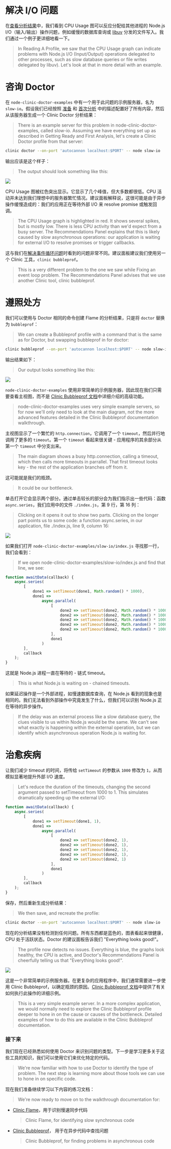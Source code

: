 # 解决 I/O 问题

在[查看分析结果](./reading_a_profile.html)中，我们看到 CPU Usage 图可以反应分配给其他进程的 Node.js I/O（输入/输出）操作问题，例如缓慢的数据库查询或 [libuv](https://libuv.org/) 分发的文件写入。我们通过一个例子更详细地看一下。

> In Reading A Profile, we saw that the CPU Usage graph can indicate problems with Node.js I/O (Input/Output) operations delegated to other processes, such as slow database queries or file writes delegated by libuv). Let's look at that in more detail with an example.

# 咨询 Doctor

在 `node-clinic-doctor-examples` 中有一个用于此问题的示例服务器，名为 `slow-io`。假设我们已经按照 [准备](./getting_ready.html) 和 [首次分析](./first_analysis.html) 中的描述配置好了所有内容，然后从该服务器生成一个 Clinic Doctor 分析结果：

> There is an example server for this problem in node-clinic-doctor-examples, called slow-io. Assuming we have everything set up as described in Getting Ready and First Analysis, let's create a Clinic Doctor profile from that server:

```bash
clinic doctor --on-port 'autocannon localhost:$PORT' -- node slow-io
```

输出应该是这个样子：

> The output should look something like this:

![](https://clinicjs.org/static/62113e7db45b2c219f16984d858856ab/ace55/06-A.png)

CPU Usage 图被红色突出显示。它显示了几个峰值，但大多数都很低。CPU 活动并未达到我们理想中的服务器繁忙情况。建议面板解释说，这很可能是由于异步操作缓慢造成的：我们的应用正在等待外部 I/O 来 resolve promise 或触发回调。

> The CPU Usage graph is highlighted in red. It shows several spikes, but is mostly low. There is less CPU activity than we'd expect from a busy server. The Recommendations Panel explains that this is likely caused by slow asynchronous operations: our application is waiting for external I/O to resolve promises or trigger callbacks.

这与我们在[解决事件循环问题](./fixing_an_event_loop_problem.html)时看到的问题非常不同。建议面板建议我们使用另一个 Clinic 工具，`clinic bubbleprof`。

> This is a very different problem to the one we saw while Fixing an event loop problem. The Recommendations Panel advises that we use another Clinic tool, clinic bubbleprof.

# 遵照处方

我们可以使用与 Doctor 相同的命令创建 Flame 的分析结果，只是将 `doctor` 替换为 `bubbleprof`：

> We can create a Bubbleprof profile with a command that is the same as for Doctor, but swapping bubbleprof in for doctor:

```bash
clinic bubbleprof --on-port 'autocannon localhost:$PORT' -- node slow-io
```

输出结果如下：

> Our output looks something like this:

![](https://clinicjs.org/static/dc0157af64c0b7e67516f66208a7c5fc/ace55/06-B.png)

`node-clinic-doctor-examples` 使用非常简单的示例服务器，因此现在我们只需要查看主视图，而不是 [Clinic Bubbleprof 文档](../bubbleprof/preface.html)中详细介绍的高级功能。

> node-clinic-doctor-examples uses very simple example servers, so for now we'll only need to look at the main diagram, not the more advanced features detailed in the Clinic Bubbleprof documentation walkthrough.

主视图显示了一个繁忙的 `http.connection`，它调用了一个 `timeout`，然后并行地调用了更多的 `timeout`。第一个 `timeout` 看起来很关键 - 应用程序的其余部分从第一个 `timeout` 中分支出来。

> The main diagram shows a busy http.connection, calling a timeout, which then calls more timeouts in parrallel. That first timeout looks key - the rest of the application branches off from it.

这可能就是我们的瓶颈。

> It could be our bottleneck.

单击打开它会显示两个部分。通过单击较长的部分会为我们指示出一些代码：函数 `async.series`，我们应用中的文件 `./index.js`，第 9 行，第 16 列：

> Clicking on it opens it out to show two parts. Clicking on the longer part points us to some code: a function async.series, in our application, file ./index.js, line 9, column 16:

![](https://clinicjs.org/static/3cf7340f5ac008ac9f925ee992d1fd79/4e2b5/06-C.png)

如果我们打开 `node-clinic-doctor-examples/slow-io/index.js` 寻找那一行，我们会看到：

> If we open node-clinic-doctor-examples/slow-io/index.js and find that line, we see:

```javascript
function awaitData(callback) {
    async.series(
        [
            done1 => setTimeout(done1, Math.random() * 1000),
            done1 =>
                async.parallel(
                    [
                        done2 => setTimeout(done2, Math.random() * 1000),
                        done2 => setTimeout(done2, Math.random() * 1000),
                        done2 => setTimeout(done2, Math.random() * 1000),
                        done2 => setTimeout(done2, Math.random() * 1000),
                        done2 => setTimeout(done2, Math.random() * 1000)
                    ],
                    done1
                )
        ],
        callback
    );
}
```

这就是 Node.js 进程一直在等待的 - 链式 timeout。

> This is what Node.js is waiting on - chained timeouts.

如果延迟操作是一个外部进程，如慢速数据库查询，在 Node.js 看到的现象也是相同的。我们无法看到外部操作中究竟发生了什么，但我们可以识别 Node.js 正在等待的异步操作。

> If the delay was an external process like a slow database query, the clues visible to us within Node.js would be the same. We can't see what exactly is happening within the external operation, but we can identify which asynchronous operation Node.js is waiting for.

# 治愈疾病

让我们减少 timeout 的时间，将传给 `setTimeout` 的参数从 `1000` 修改为 `1`，从而模拟显著地提升外部 I/O 速度。

> Let's reduce the duration of the timeouts, changing the second argument passed to setTimeout from 1000 to 1. This simulates dramatically speeding up the external I/O:

```javascript
function awaitData(callback) {
    async.series(
        [
            done1 => setTimeout(done1, 1),
            done1 =>
                async.parallel(
                    [
                        done2 => setTimeout(done2, 1),
                        done2 => setTimeout(done2, 1),
                        done2 => setTimeout(done2, 1),
                        done2 => setTimeout(done2, 1),
                        done2 => setTimeout(done2, 1)
                    ],
                    done1
                )
        ],
        callback
    );
}
```

保存，然后重新生成分析结果：

> We then save, and recreate the profile:

```bash
clinic doctor --on-port 'autocannon localhost:$PORT' -- node slow-io
```

现在的分析结果没有检测到任何问题。所有东西都是蓝色的，图表看起来很健康，CPU 处于活跃状态。Doctor 的建议面板告诉我们 "Everything looks good!"。

> The profile now detects no issues. Everything is blue, the graphs look healthy, the CPU is active, and Doctor's Recommendations Panel is cheerfully telling us that "Everything looks good!".

![](https://clinicjs.org/static/3f07f6fec2bad9ab6c4cef3b164cbd62/ace55/06-D.png)

这是一个非常简单的示例服务器。在更复杂的应用程序中，我们通常需要进一步使用 Clinic Bubbleprof，以确定瓶颈的原因。[Clinic Bubbleprof 文档](../bubbleprof/preface.html)中提供了有关如何执行此操作的详细示例。

> This is a very simple example server. In a more complex application, we would normally need to explore the Clinic Bubbleprof profile deeper to hone in on the cause or causes of the bottleneck. Detailed examples of how to do this are available in the Clinic Bubbleprof documentation.

### 接下来

我们现在已经熟悉如何使用 Doctor 来识别问题的类型。下一步是学习更多关于这些工具的知识，我们可以使用它们来优化特定的代码。

> We're now familiar with how to use Doctor to identify the type of problem. The next step is learning more about those tools we can use to hone in on specific code.

现在我们准备继续学习以下内容的练习文档：

> We're now ready to move on to the walkthrough documentation for:

-   [Clinic Flame](../flame/preface.html)，用于识别慢速同步代码
    > Clinic Flame, for identifying slow synchronous code
-   [Clinic Bubbleprof](../bubbleprof/preface.html)， 用于在异步代码中查找问题
    > Clinic Bubbleprof, for finding problems in asynchronous code
